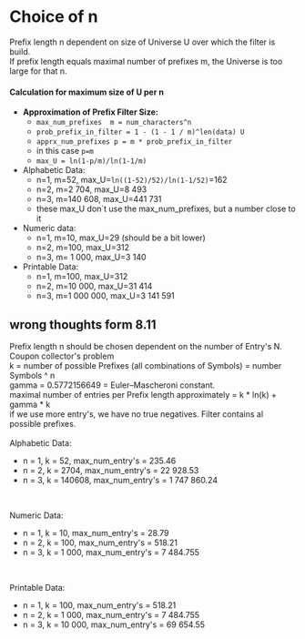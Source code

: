# Choice of n

Prefix length n dependent on size of Universe U over which the filter is build. <br/>
If prefix length equals maximal number of prefixes m, the Universe is too large for that n. <br/>

#### Calculation for maximum size of U per n
- **Approximation of Prefix Filter Size:**
  - `max_num_prefixes  m = num_characters^n`
  - `prob_prefix_in_filter = 1 - (1 - 1 / m)^len(data) U`
  - `apprx_num_prefixes p = m * prob_prefix_in_filter`
  - in this case `p=m`
  - `max_U = ln(1-p/m)/ln(1-1/m)`
- Alphabetic Data:
  - n=1, m=52, max_U=`ln((1-52)/52)/ln(1-1/52)`=162
  - n=2, m=2 704, max_U=8 493
  - n=3, m=140 608, max_U=441 731
  - these max_U don`t use the max_num_prefixes, but a number close to it
- Numeric data:
  - n=1, m=10, max_U=29 (should be a bit lower)
  - n=2, m=100, max_U=312
  - n=3, m= 1 000, max_U=3 140
- Printable Data:
  - n=1, m=100, max_U=312
  - n=2, m=10 000, max_U=31 414
  - n=3, m=1 000 000, max_U=3 141 591

## wrong thoughts form 8.11

Prefix length n should be chosen dependent on the number of Entry's N. <br/>
Coupon collector's problem<br/>
k = number of possible Prefixes (all combinations of Symbols) = number Symbols ^ n<br/>
gamma = 0.5772156649 = Euler–Mascheroni constant. <br/>
maximal number of entries per Prefix length approximately = k * ln(k) + gamma * k<br/>
if we use more entry's, we have no true negatives. Filter contains al possible prefixes.<br/>
<br/>
Alphabetic Data:
- n = 1, k = 52, max_num_entry's = 235.46
- n = 2, k = 2704, max_num_entry's = 22 928.53
- n = 3, k = 140608, max_num_entry's = 1 747 860.24
<br/>

Numeric Data:
- n = 1, k = 10, max_num_entry's = 28.79
- n = 2, k = 100, max_num_entry's = 518.21
- n = 3, k = 1 000, max_num_entry's = 7 484.755
<br/>

Printable Data:
- n = 1, k = 100, max_num_entry's = 518.21
- n = 2, k = 1 000, max_num_entry's = 7 484.755
- n = 3, k = 10 000, max_num_entry's = 69 654.55
